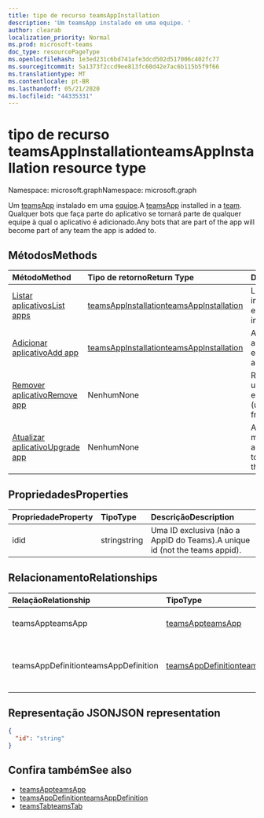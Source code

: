 ```yaml
---
title: tipo de recurso teamsAppInstallation
description: 'Um teamsApp instalado em uma equipe. '
author: clearab
localization_priority: Normal
ms.prod: microsoft-teams
doc_type: resourcePageType
ms.openlocfilehash: 1e3ed231c6bd741afe3dcd502d517006c402fc77
ms.sourcegitcommit: 5a1373f2ccd9ee813fc60d42e7ac6b115b5f9f66
ms.translationtype: MT
ms.contentlocale: pt-BR
ms.lasthandoff: 05/21/2020
ms.locfileid: "44335331"
---
```

# <a name="teamsappinstallation-resource-type"></a><span data-ttu-id="cd234-103">tipo de recurso teamsAppInstallation</span><span class="sxs-lookup"><span data-stu-id="cd234-103">teamsAppInstallation resource type</span></span>

<span data-ttu-id="cd234-104">Namespace: microsoft.graph</span><span class="sxs-lookup"><span data-stu-id="cd234-104">Namespace: microsoft.graph</span></span>

<span data-ttu-id="cd234-105">Um [teamsApp](teamsapp.md) instalado em uma [equipe](team.md).</span><span class="sxs-lookup"><span data-stu-id="cd234-105">A [teamsApp](teamsapp.md) installed in a [team](team.md).</span></span> <span data-ttu-id="cd234-106">Qualquer bots que faça parte do aplicativo se tornará parte de qualquer equipe à qual o aplicativo é adicionado.</span><span class="sxs-lookup"><span data-stu-id="cd234-106">Any bots that are part of the app will become part of any team the app is added to.</span></span>

## <a name="methods"></a><span data-ttu-id="cd234-107">Métodos</span><span class="sxs-lookup"><span data-stu-id="cd234-107">Methods</span></span>

| <span data-ttu-id="cd234-108">Método</span><span class="sxs-lookup"><span data-stu-id="cd234-108">Method</span></span>       | <span data-ttu-id="cd234-109">Tipo de retorno</span><span class="sxs-lookup"><span data-stu-id="cd234-109">Return Type</span></span>  |<span data-ttu-id="cd234-110">Descrição</span><span class="sxs-lookup"><span data-stu-id="cd234-110">Description</span></span>|
|:---------------|:--------|:----------|
|[<span data-ttu-id="cd234-111">Listar aplicativos</span><span class="sxs-lookup"><span data-stu-id="cd234-111">List apps</span></span>](../api/teamsappinstallation-list.md) | [<span data-ttu-id="cd234-112">teamsAppInstallation</span><span class="sxs-lookup"><span data-stu-id="cd234-112">teamsAppInstallation</span></span>](teamsappinstallation.md) | <span data-ttu-id="cd234-113">Lista os aplicativos instalados em uma equipe.</span><span class="sxs-lookup"><span data-stu-id="cd234-113">Lists apps installed in a team.</span></span>|
|[<span data-ttu-id="cd234-114">Adicionar aplicativo</span><span class="sxs-lookup"><span data-stu-id="cd234-114">Add app</span></span>](../api/teamsappinstallation-add.md) | [<span data-ttu-id="cd234-115">teamsAppInstallation</span><span class="sxs-lookup"><span data-stu-id="cd234-115">teamsAppInstallation</span></span>](teamsappinstallation.md) | <span data-ttu-id="cd234-116">Adiciona (instala) um aplicativo a uma equipe.</span><span class="sxs-lookup"><span data-stu-id="cd234-116">Adds (installs) an app to a team.</span></span>|
|[<span data-ttu-id="cd234-117">Remover aplicativo</span><span class="sxs-lookup"><span data-stu-id="cd234-117">Remove app</span></span>](../api/teamsappinstallation-delete.md) | <span data-ttu-id="cd234-118">Nenhum</span><span class="sxs-lookup"><span data-stu-id="cd234-118">None</span></span> | <span data-ttu-id="cd234-119">Remove (desinstala) um aplicativo de uma equipe.</span><span class="sxs-lookup"><span data-stu-id="cd234-119">Removes (uninstalls) an app from a team.</span></span>|
|[<span data-ttu-id="cd234-120">Atualizar aplicativo</span><span class="sxs-lookup"><span data-stu-id="cd234-120">Upgrade app</span></span>](../api/teamsappinstallation-upgrade.md) | <span data-ttu-id="cd234-121">Nenhum</span><span class="sxs-lookup"><span data-stu-id="cd234-121">None</span></span> | <span data-ttu-id="cd234-122">Atualiza para a versão mais recente do aplicativo.</span><span class="sxs-lookup"><span data-stu-id="cd234-122">Upgrades to the latest version of the app.</span></span>|

## <a name="properties"></a><span data-ttu-id="cd234-123">Propriedades</span><span class="sxs-lookup"><span data-stu-id="cd234-123">Properties</span></span>

| <span data-ttu-id="cd234-124">Propriedade</span><span class="sxs-lookup"><span data-stu-id="cd234-124">Property</span></span>            | <span data-ttu-id="cd234-125">Tipo</span><span class="sxs-lookup"><span data-stu-id="cd234-125">Type</span></span>     | <span data-ttu-id="cd234-126">Descrição</span><span class="sxs-lookup"><span data-stu-id="cd234-126">Description</span></span> |
|:------------------- |:-------- |:----------- |
| <span data-ttu-id="cd234-127">id</span><span class="sxs-lookup"><span data-stu-id="cd234-127">id</span></span>                  | <span data-ttu-id="cd234-128">string</span><span class="sxs-lookup"><span data-stu-id="cd234-128">string</span></span>   | <span data-ttu-id="cd234-129">Uma ID exclusiva (não a AppID do Teams).</span><span class="sxs-lookup"><span data-stu-id="cd234-129">A unique id (not the teams appid).</span></span> |

## <a name="relationships"></a><span data-ttu-id="cd234-130">Relacionamento</span><span class="sxs-lookup"><span data-stu-id="cd234-130">Relationships</span></span>

| <span data-ttu-id="cd234-131">Relação</span><span class="sxs-lookup"><span data-stu-id="cd234-131">Relationship</span></span>   | <span data-ttu-id="cd234-132">Tipo</span><span class="sxs-lookup"><span data-stu-id="cd234-132">Type</span></span>    | <span data-ttu-id="cd234-133">Descrição</span><span class="sxs-lookup"><span data-stu-id="cd234-133">Description</span></span> |
|:---------------|:--------|:----------|
|<span data-ttu-id="cd234-134">teamsApp</span><span class="sxs-lookup"><span data-stu-id="cd234-134">teamsApp</span></span>|[<span data-ttu-id="cd234-135">teamsApp</span><span class="sxs-lookup"><span data-stu-id="cd234-135">teamsApp</span></span>](teamsapp.md)| <span data-ttu-id="cd234-136">O aplicativo que está instalado.</span><span class="sxs-lookup"><span data-stu-id="cd234-136">The app that is installed.</span></span> |
|<span data-ttu-id="cd234-137">teamsAppDefinition</span><span class="sxs-lookup"><span data-stu-id="cd234-137">teamsAppDefinition</span></span>|[<span data-ttu-id="cd234-138">teamsAppDefinition</span><span class="sxs-lookup"><span data-stu-id="cd234-138">teamsAppDefinition</span></span>](teamsappdefinition.md)| <span data-ttu-id="cd234-139">Os detalhes desta versão do aplicativo.</span><span class="sxs-lookup"><span data-stu-id="cd234-139">The details of this version of the app.</span></span> |

## <a name="json-representation"></a><span data-ttu-id="cd234-140">Representação JSON</span><span class="sxs-lookup"><span data-stu-id="cd234-140">JSON representation</span></span>

<!-- {
  "blockType": "resource",
  "@odata.type": "microsoft.graph.teamsAppInstallation",
  "baseType": "microsoft.graph.entity"
}-->

```json
{
  "id": "string"
}
```

## <a name="see-also"></a><span data-ttu-id="cd234-141">Confira também</span><span class="sxs-lookup"><span data-stu-id="cd234-141">See also</span></span>

- [<span data-ttu-id="cd234-142">teamsApp</span><span class="sxs-lookup"><span data-stu-id="cd234-142">teamsApp</span></span>](teamsapp.md)
- [<span data-ttu-id="cd234-143">teamsAppDefinition</span><span class="sxs-lookup"><span data-stu-id="cd234-143">teamsAppDefinition</span></span>](teamsappdefinition.md)
- [<span data-ttu-id="cd234-144">teamsTab</span><span class="sxs-lookup"><span data-stu-id="cd234-144">teamsTab</span></span>](../resources/teamstab.md)

<!-- uuid: 8fcb5dbc-d5aa-4681-8e31-b001d5168d79
2015-10-25 14:57:30 UTC -->
<!-- {
  "type": "#page.annotation",
  "description": "teamsApp resource",
  "keywords": "",
  "section": "documentation",
  "tocPath": ""
}-->
